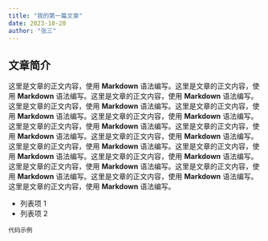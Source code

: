 ```yaml
---
title: "我的第一篇文章"
date: 2023-10-20
author: "张三"
---
```


## 文章简介
这里是文章的正文内容，使用 **Markdown** 语法编写。这里是文章的正文内容，使用 **Markdown** 语法编写。这里是文章的正文内容，使用 **Markdown** 语法编写。这里是文章的正文内容，使用 **Markdown** 语法编写。这里是文章的正文内容，使用 **Markdown** 语法编写。这里是文章的正文内容，使用 **Markdown** 语法编写。这里是文章的正文内容，使用 **Markdown** 语法编写。这里是文章的正文内容，使用 **Markdown** 语法编写。这里是文章的正文内容，使用 **Markdown** 语法编写。这里是文章的正文内容，使用 **Markdown** 语法编写。这里是文章的正文内容，使用 **Markdown** 语法编写。这里是文章的正文内容，使用 **Markdown** 语法编写。这里是文章的正文内容，使用 **Markdown** 语法编写。这里是文章的正文内容，使用 **Markdown** 语法编写。这里是文章的正文内容，使用 **Markdown** 语法编写。这里是文章的正文内容，使用 **Markdown** 语法编写。

- 列表项 1
- 列表项 2

`代码示例`